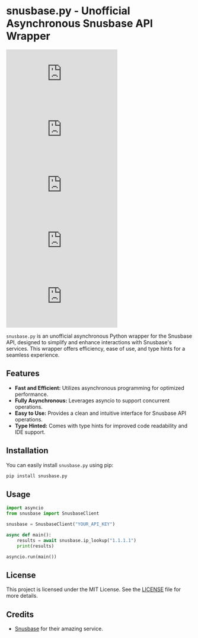 # snusbase.py - Unofficial Asynchronous Snusbase API Wrapper

[![PyPI - Downloads](https://img.shields.io/pypi/dm/snusbase.py?style=flat-square&label=PyPI%20downloads)](https://pypi.python.org/pypi/snusbase.py)
[![PyPI - Python](https://img.shields.io/pypi/pyversions/snusbase.py?style=flat-square&label=Python%20version)](https://python.org)
[![PyPI - License](https://img.shields.io/pypi/l/snusbase.py?style=flat-square&label=License)](LICENSE)
[![PyPI - Version](https://img.shields.io/pypi/v/snusbase.py?style=flat-square&label=PyPI%20package%20version)](https://semver.org)
[![PyPI - Status](https://img.shields.io/pypi/status/snusbase.py?style=flat-square&&label=PyPI%20Status)](https://pypi.python.org/pypi/snusbase.py)

`snusbase.py` is an unofficial asynchronous Python wrapper for the Snusbase API, designed to simplify and enhance interactions with Snusbase's services. This wrapper offers efficiency, ease of use, and type hints for a seamless experience.

## Features

-   **Fast and Efficient:** Utilizes asynchronous programming for optimized performance.
-   **Fully Asynchronous:** Leverages asyncio to support concurrent operations.
-   **Easy to Use:** Provides a clean and intuitive interface for Snusbase API operations.
-   **Type Hinted:** Comes with type hints for improved code readability and IDE support.

## Installation

You can easily install `snusbase.py` using pip:

```bash
pip install snusbase.py
```

## Usage

```py
import asyncio
from snusbase import SnusbaseClient

snusbase = SnusbaseClient("YOUR_API_KEY")

async def main():
    results = await snusbase.ip_lookup("1.1.1.1")
    print(results)

asyncio.run(main())
```

## License

This project is licensed under the MIT License. See the [LICENSE](LICENSE) file for more details.

## Credits

-   [Snusbase](https://snusbase.com/) for their amazing service.
